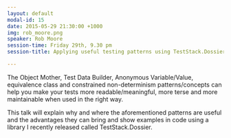 ```yaml
---
layout: default
modal-id: 15
date: 2015-05-29 21:30:00 +1000
img: rob_moore.png
speaker: Rob Moore
session-time: Friday 29th, 9.30 pm
session-title: Applying useful testing patterns using TestStack.Dossier

---
```

The Object Mother, Test Data Builder, Anonymous Variable/Value, equivalence class and constrained non-determinism patterns/concepts can help you make your tests more readable/meaningful, more terse and more maintainable when used in the right way.

This talk will explain why and where the aforementioned patterns are useful and the advantages they can bring and show examples in code using a library I recently released called TestStack.Dossier.